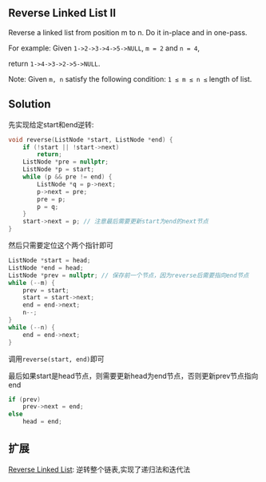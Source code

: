 ## Reverse Linked List II

Reverse a linked list from position m to n. Do it in-place and in one-pass.

For example:
Given `1->2->3->4->5->NULL`, `m = 2` and `n = 4`,

return `1->4->3->2->5->NULL`.

Note:
Given `m, n` satisfy the following condition:
`1 ≤ m ≤ n ≤` length of list.

## Solution

先实现给定start和end逆转:

```cpp
void reverse(ListNode *start, ListNode *end) {
	if (!start || !start->next)
		return;
	ListNode *pre = nullptr;
	ListNode *p = start;
	while (p && pre != end) {
		ListNode *q = p->next;
		p->next = pre;
		pre = p;
		p = q;
	}
	start->next = p; // 注意最后需要更新start为end的next节点
}
```

然后只需要定位这个两个指针即可

```cpp
ListNode *start = head;
ListNode *end = head;
ListNode *prev = nullptr; // 保存前一个节点，因为reverse后需要指向end节点
while (--m) {
	prev = start;
	start = start->next;
	end = end->next;
	n--;
}
while (--n) {
	end = end->next;
}
```

调用`reverse(start, end)`即可

最后如果start是head节点，则需要更新head为end节点，否则更新prev节点指向end

```cpp
if (prev)
	prev->next = end;
else
	head = end;
```

## 扩展

[Reverse Linked List](../ReverseLinkedList): 逆转整个链表,实现了递归法和迭代法
